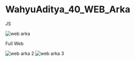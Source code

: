# WahyuAditya_40_WEB_Arka

JS

![web arka](https://user-images.githubusercontent.com/41880161/52188061-21799400-2863-11e9-9d14-257e8bf48418.JPG)

Full Web

![web arka 2](https://user-images.githubusercontent.com/41880161/52188066-276f7500-2863-11e9-8680-38030723d77a.JPG)
![web arka 3](https://user-images.githubusercontent.com/41880161/52188067-2a6a6580-2863-11e9-9306-bdbd702c3bb2.JPG)
